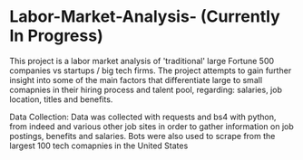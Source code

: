 # Labor-Market-Analysis- (Currently In Progress)
This project is a labor market analysis of 'traditional' large Fortune 500 companies vs startups / big tech firms. The project attempts to gain further insight into some of the main factors that differentiate large to small comapnies in their hiring process and talent pool, regarding: salaries, job location, titles and benefits.

Data Collection: Data was collected with requests and bs4 with python, from indeed and various other job sites in order to gather information on job postings, benefits and salaries. Bots were also used to scrape from the largest 100 tech comapnies in the United States
